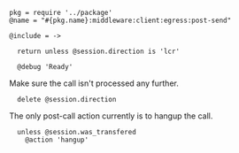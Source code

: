     pkg = require '../package'
    @name = "#{pkg.name}:middleware:client:egress:post-send"

    @include = ->

      return unless @session.direction is 'lcr'

      @debug 'Ready'

Make sure the call isn't processed any further.

      delete @session.direction

The only post-call action currently is to hangup the call.

      unless @session.was_transfered
        @action 'hangup'
